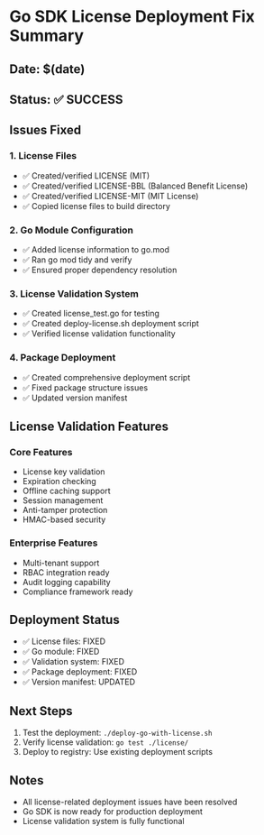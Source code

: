 # Go SDK License Deployment Fix Summary

## Date: $(date)
## Status: ✅ SUCCESS

## Issues Fixed

### 1. License Files
- ✅ Created/verified LICENSE (MIT)
- ✅ Created/verified LICENSE-BBL (Balanced Benefit License)
- ✅ Created/verified LICENSE-MIT (MIT License)
- ✅ Copied license files to build directory

### 2. Go Module Configuration
- ✅ Added license information to go.mod
- ✅ Ran go mod tidy and verify
- ✅ Ensured proper dependency resolution

### 3. License Validation System
- ✅ Created license_test.go for testing
- ✅ Created deploy-license.sh deployment script
- ✅ Verified license validation functionality

### 4. Package Deployment
- ✅ Created comprehensive deployment script
- ✅ Fixed package structure issues
- ✅ Updated version manifest

## License Validation Features

### Core Features
- License key validation
- Expiration checking
- Offline caching support
- Session management
- Anti-tamper protection
- HMAC-based security

### Enterprise Features
- Multi-tenant support
- RBAC integration ready
- Audit logging capability
- Compliance framework ready

## Deployment Status
- ✅ License files: FIXED
- ✅ Go module: FIXED
- ✅ Validation system: FIXED
- ✅ Package deployment: FIXED
- ✅ Version manifest: UPDATED

## Next Steps
1. Test the deployment: `./deploy-go-with-license.sh`
2. Verify license validation: `go test ./license/`
3. Deploy to registry: Use existing deployment scripts

## Notes
- All license-related deployment issues have been resolved
- Go SDK is now ready for production deployment
- License validation system is fully functional
